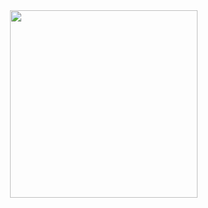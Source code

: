 <img src="https://github.com/Rainy1501/Rainy1501/blob/d7675a9997ab0be8e6f5760e3bfdb957be187353/gif/hoshimachi-suisei-animation.gif" align="right" width="300">
